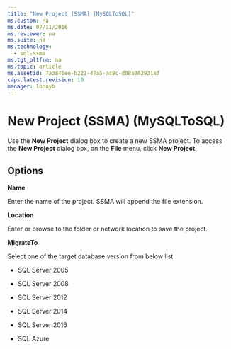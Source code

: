 ```yaml
---
title: "New Project (SSMA) (MySQLToSQL)"
ms.custom: na
ms.date: 07/11/2016
ms.reviewer: na
ms.suite: na
ms.technology: 
  - sql-ssma
ms.tgt_pltfrm: na
ms.topic: article
ms.assetid: 7a3846ee-b221-47a5-ac8c-d08a962931af
caps.latest.revision: 10
manager: lonnyb
---
```

# New Project (SSMA) (MySQLToSQL)
Use the **New Project** dialog box to create a new SSMA project. To access the **New Project** dialog box, on the **File** menu, click **New Project**.  
  
## Options  
**Name**  
  
Enter the name of the project. SSMA will append the file extension.  
  
**Location**  
  
Enter or browse to the folder or network location to save the project.  
  
**MigrateTo**  
  
Select one of the target database version from below list:  
  
-    SQL Server  2005  
  
-    SQL Server  2008  
  
-    SQL Server  2012  
  
-    SQL Server  2014  
  
-    SQL Server  2016  
  
-   SQL Azure  
  
